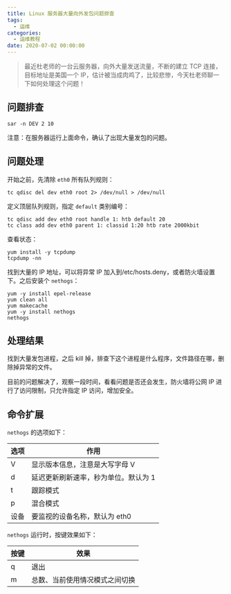 ```yaml
---
title: Linux 服务器大量向外发包问题排查
tags:
  - 运维
categories:
  - 运维教程
date: 2020-07-02 00:00:00
---
```


> 最近杜老师的一台云服务器，向外大量发送流量，不断的建立 TCP 连接，目标地址是美国一个 IP，估计被当成肉鸡了，比较悲惨，今天杜老师聊一下如何处理这个问题！

<!-- more -->

## 问题排查

```
sar -n DEV 2 10
```

注意：在服务器运行上面命令，确认了出现大量发包的问题。

## 问题处理

开始之前，先清除 `eth0` 所有队列规则：

```
tc qdisc del dev eth0 root 2> /dev/null > /dev/null
```

定义顶层队列规则，指定 `default` 类别编号：

```
tc qdisc add dev eth0 root handle 1: htb default 20
tc class add dev eth0 parent 1: classid 1:20 htb rate 2000kbit
```

查看状态：

```
yum install -y tcpdump
tcpdump -nn
```

找到大量的 IP 地址，可以将异常 IP 加入到/etc/hosts.deny，或者防火墙设置下。之后安装个 `nethogs`：

```
yum -y install epel-release
yum clean all
yum makecache
yum -y install nethogs
nethogs
```

## 处理结果

找到大量发包进程，之后 kill 掉，排查下这个进程是什么程序，文件路径在哪，删除掉异常的文件。

目前的问题解决了，观察一段时间，看看问题是否还会发生，防火墙将公网 IP 进行了访问限制，只允许指定 IP 访问，增加安全。

## 命令扩展

`nethogs` 的选项如下：

| 选项 | 作用 |
| - | - |
| V | 显示版本信息，注意是大写字母 V |
| d | 延迟更新刷新速率，秒为单位。默认为 1 |
| t | 跟踪模式 |
| p | 混合模式 |
| 设备 | 要监视的设备名称，默认为 eth0 |
			
`nethogs` 运行时，按键效果如下：

| 按键 | 效果 |
| - | - |
| q | 退出 |
| m | 总数、当前使用情况模式之间切换 |